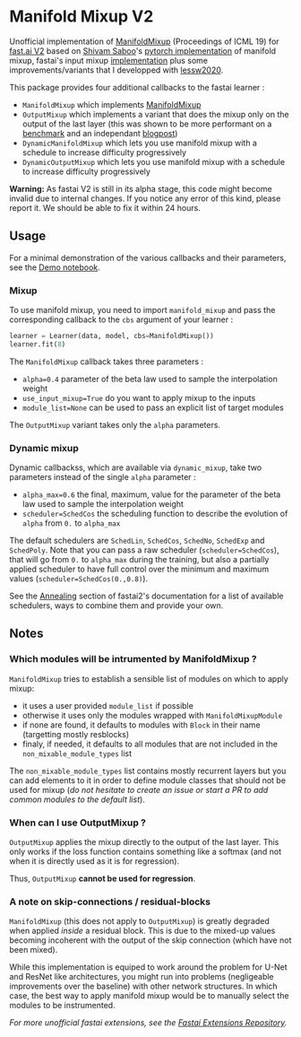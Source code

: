# Manifold Mixup V2

Unofficial implementation of [ManifoldMixup](http://proceedings.mlr.press/v97/verma19a/verma19a.pdf) (Proceedings of ICML 19) for [fast.ai V2](http://dev.fast.ai/) based on [Shivam Saboo](https://github.com/shivamsaboo17)'s [pytorch implementation](https://github.com/shivamsaboo17/ManifoldMixup) of manifold mixup, fastai's input mixup [implementation](https://dev.fast.ai/callback.mixup) plus some improvements/variants that I developped with [lessw2020](https://github.com/lessw2020).

This package provides four additional callbacks to the fastai learner :
- `ManifoldMixup` which implements [ManifoldMixup](http://proceedings.mlr.press/v97/verma19a/verma19a.pdf)
- `OutputMixup` which implements a variant that does the mixup only on the output of the last layer (this was shown to be more performant on a [benchmark](https://forums.fast.ai/t/mixup-data-augmentation/22764/72) and an independant [blogpost](https://medium.com/analytics-vidhya/better-result-with-mixup-at-final-layer-e9ba3a4a0c41))
- `DynamicManifoldMixup` which lets you use manifold mixup with a schedule to increase difficulty progressively
- `DynamicOutputMixup` which lets you use manifold mixup with a schedule to increase difficulty progressively

**Warning:** As fastai V2 is still in its alpha stage, this code might become invalid due to internal changes.
If you notice any error of this kind, please report it. We should be able to fix it within 24 hours.

## Usage

For a minimal demonstration of the various callbacks and their parameters, see the [Demo notebook](https://github.com/nestordemeure/ManifoldMixupV2/blob/master/Demo.ipynb).

### Mixup

To use manifold mixup, you need to import `manifold_mixup` and pass the corresponding callback to the `cbs` argument of your learner :

```python
learner = Learner(data, model, cbs=ManifoldMixup())
learner.fit(8)
```

The `ManifoldMixup` callback takes three parameters :
- `alpha=0.4` parameter of the beta law used to sample the interpolation weight
- `use_input_mixup=True` do you want to apply mixup to the inputs
- `module_list=None` can be used to pass an explicit list of target modules

The `OutputMixup` variant takes only the `alpha` parameters.

### Dynamic mixup

Dynamic callbackss, which are available via `dynamic_mixup`, take two parameters instead of the single `alpha` parameter :
- `alpha_max=0.6` the final, maximum, value for the parameter of the beta law used to sample the interpolation weight
- `scheduler=SchedCos` the scheduling function to describe the evolution of `alpha` from `0.` to `alpha_max`

The default schedulers are `SchedLin`, `SchedCos`, `SchedNo`, `SchedExp` and `SchedPoly`.
Note that you can pass a raw scheduler (`scheduler=SchedCos`), that will go from `0.` to `alpha_max` during the training, but also a partially applied scheduler to have full control over the minimum and maximum values (`scheduler=SchedCos(0.,0.8)`).

See the [Annealing](http://dev.fast.ai/callback.schedule#Annealing) section of fastai2's documentation for a list of available schedulers, ways to combine them and provide your own.

## Notes

### Which modules will be intrumented by ManifoldMixup ?

`ManifoldMixup` tries to establish a sensible list of modules on which to apply mixup:
- it uses a user provided `module_list` if possible
- otherwise it uses only the modules wrapped with `ManifoldMixupModule`
- if none are found, it defaults to modules with `Block` in their name (targetting mostly resblocks)
- finaly, if needed, it defaults to all modules that are not included in the `non_mixable_module_types` list

The `non_mixable_module_types` list contains mostly recurrent layers but you can add elements to it in order to define module classes that should not be used for mixup (*do not hesitate to create an issue or start a PR to add common modules to the default list*).

### When can I use OutputMixup ?

`OutputMixup` applies the mixup directly to the output of the last layer.
This only works if the loss function contains something like a softmax (and not when it is directly used as it is for regression).

Thus, `OutputMixup` **cannot be used for regression**.

### A note on skip-connections / residual-blocks

`ManifoldMixup` (this does not apply to `OutputMixup`) is greatly degraded when applied *inside* a residual block.
This is due to the mixed-up values becoming incoherent with the output of the skip connection (which have not been mixed).

While this implementation is equiped to work around the problem for U-Net and ResNet like architectures, you might run into problems (negligeable improvements over the baseline) with other network structures.
In which case, the best way to apply manifold mixup would be to manually select the modules to be instrumented.

*For more unofficial fastai extensions, see the [Fastai Extensions Repository](https://github.com/nestordemeure/fastai-extensions-repository).*

